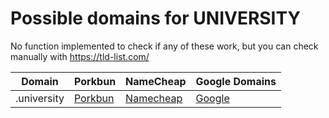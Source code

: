 # Possible domains for UNIVERSITY

No function implemented to check if any of these work, but you can check manually with https://tld-list.com/

| Domain | Porkbun | NameCheap | Google Domains |
|---|---|---|---|
| .university | [Porkbun](https://porkbun.com/checkout/search?prb=e814663da1&tlds=&idnLanguage=&search=search&q=.university) | [Namecheap](https://www.namecheap.com/domains/registration/results/?domain=.university) | [Google](https://domains.google.com/registrar/search?searchTerm=.university) |
